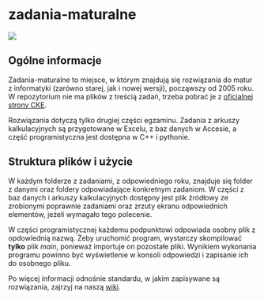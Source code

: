 # zadania-maturalne

[![](https://github.com/shilangyu/zadania-maturalne/workflows/ci/badge.svg)](https://github.com/shilangyu/zadania-maturalne/actions)

## Ogólne informacje

Zadania-maturalne to miejsce, w którym znajdują się rozwiązania do matur z informatyki (zarówno starej, jak i nowej wersji), począwszy od 2005 roku. W repozytorium nie ma plików z treścią zadań, trzeba pobrać je z [oficjalnej strony CKE](https://cke.gov.pl/egzamin-maturalny/).

Rozwiązania dotyczą tylko drugiej części egzaminu. Zadania z arkuszy kalkulacyjnych są przygotowane w Excelu, z baz danych w Accesie, a część programistyczna jest dostępna w C++ i pythonie.

## Struktura plików i użycie

W każdym folderze z zadaniami, z odpowiedniego roku, znajduje się folder z danymi oraz foldery odpowiadające konkretnym zadaniom. W części z baz danych i arkuszy kalkulacyjnych dostępny jest plik źródłowy ze zrobionymi poprawnie zadaniami oraz zrzuty ekranu odpowiednich elementów, jeżeli wymagało tego polecenie.

W części programistycznej każdemu podpunktowi odpowiada osobny plik z opdowiednią nazwą. Żeby uruchomić program, wystarczy skompilować **tylko** plik *main*, ponieważ importuje on pozostałe pliki. Wynikiem wykonania programu powinno być wyświetlenie w konsoli odpowiedzi i zapisanie ich do osobnego pliku.

Po więcej informacji odnośnie standardu, w jakim zapisywane są rozwiązania, zajrzyj na naszą [wiki](https://github.com/shilangyu/zadania-maturalne/wiki).
